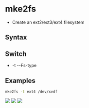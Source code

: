 # mke2fs
* Create an ext2/ext3/ext4 filesystem

## Syntax

## Switch
* -t --Fs-type

## Examples
````bash
mke2fs -t ext4 /dev/xvdf
````
[<img src="https://i.imgur.com/o8HeAoA.png">](https://i.imgur.com/o8HeAoA.png)
[<img src="https://i.imgur.com/adg6VBP.png">](https://i.imgur.com/adg6VBP.png)
[<img src="https://i.imgur.com/x47SsQc.png">](https://i.imgur.com/x47SsQc.png)
